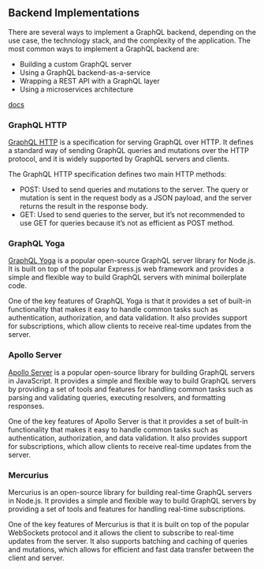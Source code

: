 ## Backend Implementations
There are several ways to implement a GraphQL backend, depending on the use case, the technology stack, and the complexity of the application. The most common ways to implement a GraphQL backend are:

- Building a custom GraphQL server
- Using a GraphQL backend-as-a-service
- Wrapping a REST API with a GraphQL layer
- Using a microservices architecture

[docs](https://www.howtographql.com/typescript-apollo/0-introduction/)

### GraphQL HTTP
[GraphQL HTTP](https://graphql.org/learn/serving-over-http/) is a specification for serving GraphQL over HTTP. It defines a standard way of sending GraphQL queries and mutations over the HTTP protocol, and it is widely supported by GraphQL servers and clients.

The GraphQL HTTP specification defines two main HTTP methods:

- POST: Used to send queries and mutations to the server. The query or mutation is sent in the request body as a JSON payload, and the server returns the result in the response body.
- GET: Used to send queries to the server, but it’s not recommended to use GET for queries because it’s not as efficient as POST method.
### GraphQL Yoga
[GraphQL Yoga](https://the-guild.dev/blog/improved-security-with-graphql-armor-support-for-yoga-server-2) is a popular open-source GraphQL server library for Node.js. It is built on top of the popular Express.js web framework and provides a simple and flexible way to build GraphQL servers with minimal boilerplate code.

One of the key features of GraphQL Yoga is that it provides a set of built-in functionality that makes it easy to handle common tasks such as authentication, authorization, and data validation. It also provides support for subscriptions, which allow clients to receive real-time updates from the server.

### Apollo Server
[Apollo Server](https://www.howtographql.com/react-apollo/0-introduction/) is a popular open-source library for building GraphQL servers in JavaScript. It provides a simple and flexible way to build GraphQL servers by providing a set of tools and features for handling common tasks such as parsing and validating queries, executing resolvers, and formatting responses.

One of the key features of Apollo Server is that it provides a set of built-in functionality that makes it easy to handle common tasks such as authentication, authorization, and data validation. It also provides support for subscriptions, which allow clients to receive real-time updates from the server.

### Mercurius
Mercurius is an open-source library for building real-time GraphQL servers in Node.js. It provides a simple and flexible way to build GraphQL servers by providing a set of tools and features for handling real-time subscriptions.

One of the key features of Mercurius is that it is built on top of the popular WebSockets protocol and it allows the client to subscribe to real-time updates from the server. It also supports batching and caching of queries and mutations, which allows for efficient and fast data transfer between the client and server.

